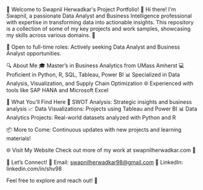 👋 Welcome to Swapnil Herwadkar's Project Portfolio! 🚀
Hi there! I'm Swapnil, a passionate Data Analyst and Business Intelligence professional with expertise in transforming data into actionable insights. This repository is a collection of some of my key projects and work samples, showcasing my skills across various domains. 🌟

🔎 Open to full-time roles: Actively seeking Data Analyst and Business Analyst opportunities.

🔍 About Me
🎓 Master’s in Business Analytics from UMass Amherst
💻 Proficient in Python, R, SQL, Tableau, Power BI
📊 Specialized in Data Analysis, Visualization, and Supply Chain Optimization
🌐 Experienced with tools like SAP HANA and Microsoft Excel


📁 What You'll Find Here
🧠 SWOT Analysis: Strategic insights and business analysis
📈 Data Visualizations: Projects using Tableau and Power BI
📊 Data Analytics Projects: Real-world datasets analyzed with Python and R

📦 More to Come: Continuous updates with new projects and learning materials!

🌐 Visit My Website
Check out more of my work at swapnilherwadkar.com 💼

🚀 Let’s Connect!
📧 Email: swapnilherwadkar98@gmail.com
💼 LinkedIn: linkedin.com/in/shv98

Feel free to explore and reach out! 🙌
